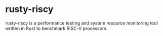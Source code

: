# rusty-riscy

rusty-riscy is a performance testing and system resource monitoring tool written in Rust to benchmark RISC-V processors.
